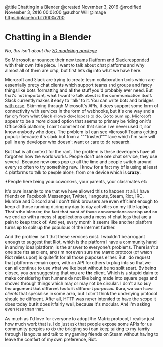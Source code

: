 @title Chatting in a Blender
@created November 3, 2016
@modified November 3, 2016 00:06:00 
@author Will
@image https://placehold.it/1000x200


# Chatting in a Blender

*No, this isn't about the [3D modelling package](https://blender.org)*

So Microsoft announced their [new teams Platform](https://slashdot.org/story/16/11/02/1558213/microsoft-teams-launches-to-take-on-slack-in-the-workplace) and [Slack responded](https://slackhq.com/dear-microsoft-8d20965d2849) with their own little piece. I want to talk about chat platforms and why almost all of them are crap, but first lets dig into what we have here.

Microsoft and Slack are trying to create team collaboration tools which are essentially pretty chat clients which support teams and groups and fancy things like bots, formatting and all the stuff you'd probably ever need. But that's not important, what I want to talk about is the communication itself. Slack currently makes it easy to 'talk' to it. You can write bots and bridges [with ease](https://github.com/matrix-org/matrix-appservice-bridge/blob/master/HOWTO.md). Skimming through Microsoft's APIs, it *does* support some form of connectivity with services in the form of webhooks, but it's one way and a far cry from what Slack allows developers to do. So to sum up, Microsoft appear to be a *more* closed option that seems to primary be riding on it's Office 365 platform; I can't comment on that since I've never used it, nor know anybody who does. The problem is I can see Microsoft Teams getting popular because it's slack but from a """trusted""" face which I'm sure will pull in any developer who doesn't want or care to do research.

But that is all context for the rant. The problem is these developers have all forgotten how the world works. People don't use one chat service, they use several. Because new ones pop up all the time and people switch around every so often to try something new. I know for a fact my bf is using at least 4 platforms to talk to people alone, from one device which is **crazy**. 

*People here being your coworkers, your parents, your classmates etc

It's pure insanity to me that we have allowed this to happen at all. I have friends on Facebook Messenger, Twitter, Hangouts, Steam, Riot, IRC, Mumble and Discord and I don't think browsers are even efficient enough to keep all those running during my day to day activities on my little laptop. That's the blender, the fact that most of these conversations overlap and so we end up with a mess of applications and a mess of chat logs that are a pain to keep track of. And yet, every month it seems like another platform turns up to split up the populous of the internet further. 

And the problem isn't that these services exist. I wouldn't be arrogant enough to suggest that Riot, which is the platform I have a community hand in and my ideal platform, is the answer to everyone's problems. There isn't a one size fits all client, and I'm not even sure the Matrix protocol (of which Riot relies upon) is quite fit for all those purposes either. But I do request that platforms remain open, with an API for others to plug into so that we can all continue to use what we like best without being split apart. By being closed, you *are* suggesting that you are **the** client. Which is a stupid claim to make considering that humans do not like being made into square pegs and shoved through things which may or may not be circular. I don't also buy the argument that different tools fit different purposes. Sure, we can have *clients* that specialise in some area, but I don't think the underlying protocol should be different. After all, HTTP was never intended to have the scope it does today but it does it fairly well, because it's modular. And I'm asking even less than that. 

As much as I'd love for everyone to adopt the Matrix protocol, I realise just how much work that is. I do just ask that people expose some APIs for us community peoples to do the bridging so I can keep talking to my family through Hangouts and talk to my gaming friends on Steam without having to leave the comfort of my own preference, Riot.


